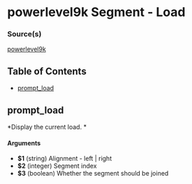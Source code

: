 # powerlevel9k Segment - Load


### Source(s)

[powerlevel9k](https://github.com/bhilburn/powerlevel9k)

## Table of Contents

- [prompt_load](#prompt_load)

## prompt_load
*Display the current load. *

#### Arguments

- **$1** (string) Alignment - left | right
- **$2** (integer) Segment index
- **$3** (boolean) Whether the segment should be joined



